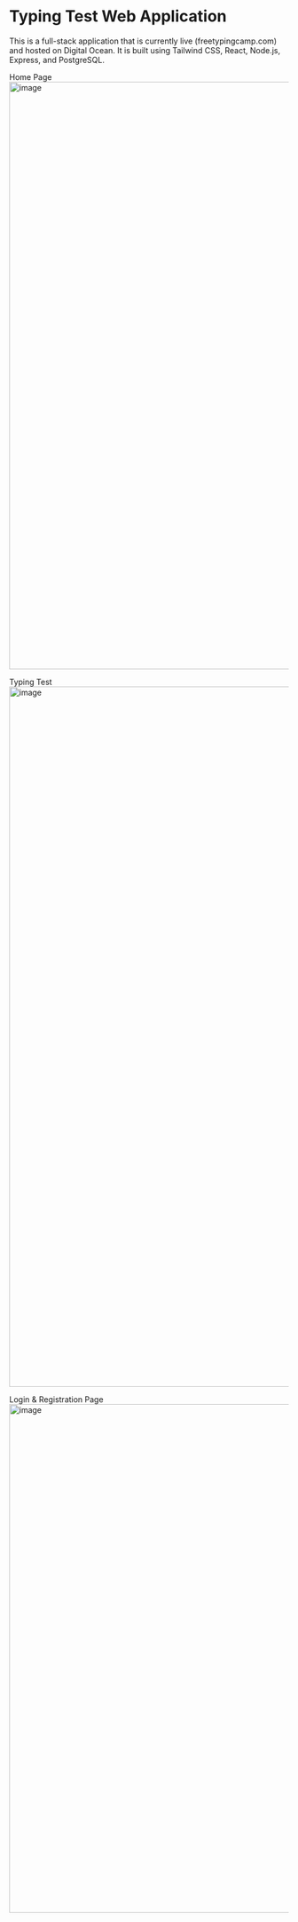 # Typing Test Web Application

This is a full-stack application that is currently live (freetypingcamp.com) and hosted on Digital Ocean. It is built using Tailwind CSS, React, Node.js, Express, and PostgreSQL.

Home Page
<img width="1058" alt="image" src="https://github.com/suhas-sunder/typing-test-app/assets/77464593/64c6a1c9-d5d7-4ca1-8d51-9e846be640ae">

Typing Test
<img width="1261" alt="image" src="https://github.com/suhas-sunder/typing-test-app/assets/77464593/9bd9c27f-901a-4340-80f8-4beea887dd1e">

Login & Registration Page
<img width="916" alt="image" src="https://github.com/suhas-sunder/typing-test-app/assets/77464593/e062715a-341e-45cb-9940-ed976d7da5bd">
